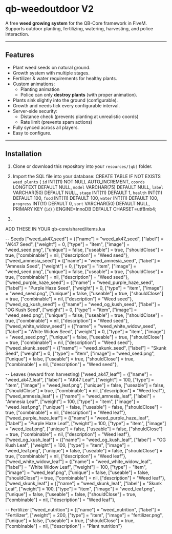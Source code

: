 # qb-weedoutdoor V2

A free **weed growing system** for the QB-Core framework in FiveM.  
Supports outdoor planting, fertilizing, watering, harvesting, and police interaction.

---

## Features
- Plant weed seeds on natural ground.
- Growth system with multiple stages.
- Fertilizer & water requirements for healthy plants.
- Custom animations:
  - Planting animation
  - Police can only **destroy plants** (with proper animation).
- Plants sink slightly into the ground (configurable).
- Growth and needs tick every configurable interval.
- Server-side security:
  - Distance check (prevents planting at unrealistic coords)
  - Rate limit (prevents spam actions)
- Fully synced across all players.
- Easy to configure.

---

## Installation

1. Clone or download this repository into your `resources/[qb]` folder.
2. Import the SQL file into your database:
   CREATE TABLE IF NOT EXISTS `weed_plants` (
  `id` INT(11) NOT NULL AUTO_INCREMENT,
  `coords` LONGTEXT DEFAULT NULL,
  `model` VARCHAR(75) DEFAULT NULL,
  `label` VARCHAR(50) DEFAULT NULL,
  `stage` INT(11) DEFAULT 1,
  `health` INT(11) DEFAULT 100,
  `food` INT(11) DEFAULT 100,
  `water` INT(11) DEFAULT 100,
  `progress` INT(11) DEFAULT 0,
  `sort` VARCHAR(50) DEFAULT NULL,
  PRIMARY KEY (`id`)
) ENGINE=InnoDB DEFAULT CHARSET=utf8mb4;

3.

ADD THESE IN YOUR qb-core/shared/items.lua

-- Seeds
["weed_ak47_seed"]         = {["name"] = "weed_ak47_seed",         ["label"] = "AK47 Seed",          ["weight"] = 0, ["type"] = "item", ["image"] = "weed_seed.png", ["unique"] = false, ["useable"] = true, ["shouldClose"] = true, ["combinable"] = nil, ["description"] = "Weed seed"},
["weed_amnesia_seed"]      = {["name"] = "weed_amnesia_seed",      ["label"] = "Amnesia Seed",       ["weight"] = 0, ["type"] = "item", ["image"] = "weed_seed.png", ["unique"] = false, ["useable"] = true, ["shouldClose"] = true, ["combinable"] = nil, ["description"] = "Weed seed"},
["weed_purple_haze_seed"]  = {["name"] = "weed_purple_haze_seed",  ["label"] = "Purple Haze Seed",   ["weight"] = 0, ["type"] = "item", ["image"] = "weed_seed.png", ["unique"] = false, ["useable"] = true, ["shouldClose"] = true, ["combinable"] = nil, ["description"] = "Weed seed"},
["weed_og_kush_seed"]      = {["name"] = "weed_og_kush_seed",      ["label"] = "OG Kush Seed",       ["weight"] = 0, ["type"] = "item", ["image"] = "weed_seed.png", ["unique"] = false, ["useable"] = true, ["shouldClose"] = true, ["combinable"] = nil, ["description"] = "Weed seed"},
["weed_white_widow_seed"]  = {["name"] = "weed_white_widow_seed",  ["label"] = "White Widow Seed",   ["weight"] = 0, ["type"] = "item", ["image"] = "weed_seed.png", ["unique"] = false, ["useable"] = true, ["shouldClose"] = true, ["combinable"] = nil, ["description"] = "Weed seed"},
["weed_skunk_seed"]        = {["name"] = "weed_skunk_seed",        ["label"] = "Skunk Seed",         ["weight"] = 0, ["type"] = "item", ["image"] = "weed_seed.png", ["unique"] = false, ["useable"] = true, ["shouldClose"] = true, ["combinable"] = nil, ["description"] = "Weed seed"},

-- Leaves (reward from harvesting)
["weed_ak47_leaf"]         = {["name"] = "weed_ak47_leaf",         ["label"] = "AK47 Leaf",          ["weight"] = 100, ["type"] = "item", ["image"] = "weed_leaf.png", ["unique"] = false, ["useable"] = false, ["shouldClose"] = true, ["combinable"] = nil, ["description"] = "Weed leaf"},
["weed_amnesia_leaf"]      = {["name"] = "weed_amnesia_leaf",      ["label"] = "Amnesia Leaf",       ["weight"] = 100, ["type"] = "item", ["image"] = "weed_leaf.png", ["unique"] = false, ["useable"] = false, ["shouldClose"] = true, ["combinable"] = nil, ["description"] = "Weed leaf"},
["weed_purple_haze_leaf"]  = {["name"] = "weed_purple_haze_leaf",  ["label"] = "Purple Haze Leaf",   ["weight"] = 100, ["type"] = "item", ["image"] = "weed_leaf.png", ["unique"] = false, ["useable"] = false, ["shouldClose"] = true, ["combinable"] = nil, ["description"] = "Weed leaf"},
["weed_og_kush_leaf"]      = {["name"] = "weed_og_kush_leaf",      ["label"] = "OG Kush Leaf",       ["weight"] = 100, ["type"] = "item", ["image"] = "weed_leaf.png", ["unique"] = false, ["useable"] = false, ["shouldClose"] = true, ["combinable"] = nil, ["description"] = "Weed leaf"},
["weed_white_widow_leaf"]  = {["name"] = "weed_white_widow_leaf",  ["label"] = "White Widow Leaf",   ["weight"] = 100, ["type"] = "item", ["image"] = "weed_leaf.png", ["unique"] = false, ["useable"] = false, ["shouldClose"] = true, ["combinable"] = nil, ["description"] = "Weed leaf"},
["weed_skunk_leaf"]        = {["name"] = "weed_skunk_leaf",        ["label"] = "Skunk Leaf",         ["weight"] = 100, ["type"] = "item", ["image"] = "weed_leaf.png", ["unique"] = false, ["useable"] = false, ["shouldClose"] = true, ["combinable"] = nil, ["description"] = "Weed leaf"},

-- Fertilizer
["weed_nutrition"]         = {["name"] = "weed_nutrition",         ["label"] = "Fertilizer",         ["weight"] = 200, ["type"] = "item", ["image"] = "fertilizer.png", ["unique"] = false, ["useable"] = true, ["shouldClose"] = true, ["combinable"] = nil, ["description"] = "Plant nutrition"}


